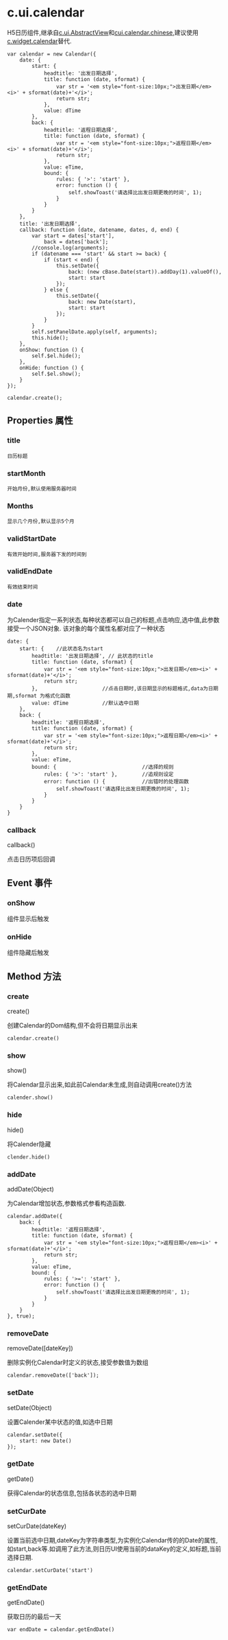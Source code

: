# c.ui.calendar

H5日历组件,继承自[c.ui.AbstractView](c.ui.core.md)和[cui.calendar.chinese](),建议使用[c.widget.calendar](c.widget.calendar.md)替代.

    var calendar = new Calendar({
        date: {
            start: {
                headtitle: '出发日期选择',
                title: function (date, sformat) {
                    var str = '<em style="font-size:10px;">出发日期</em><i>' + sformat(date)+'</i>';
                    return str;
                },
                value: dTime
            },
            back: {
                headtitle: '返程日期选择',
                title: function (date, sformat) {
                    var str = '<em style="font-size:10px;">返程日期</em><i>' + sformat(date)+'</i>';
                    return str;
                },
                value: eTime,
                bound: {
                    rules: { '>': 'start' },
                    error: function () {
                        self.showToast('请选择比出发日期更晚的时间', 1);
                    }
                }
            }
        },
        title: '出发日期选择',
        callback: function (date, datename, dates, d, end) {
            var start = dates['start'],
                back = dates['back'];
            //console.log(arguments);
            if (datename === 'start' && start >= back) {
                if (start < end) {
                    this.setDate({
                        back: (new cBase.Date(start)).addDay(1).valueOf(),
                        start: start
                    });
                } else {
                    this.setDate({
                        back: new Date(start),
                        start: start
                    });
                }
            }
            self.setPanelDate.apply(self, arguments);
            this.hide();
        },
        onShow: function () {
            self.$el.hide();
        },
        onHide: function () {
            self.$el.show();
        }
    });

    calendar.create();

## Properties 属性


### title
    日历标题
### startMonth
    开始月份,默认使用服务器时间

### Months
    显示几个月份,默认显示5个月
### validStartDate
    有效开始时间,服务器下发的时间到
### validEndDate
    有效结束时间
### date
 为Calender指定一系列状态,每种状态都可以自己的标题,点击响应,选中值,此参数接受一个JSON对象.
 该对象的每个属性名都对应了一种状态

    date: {
        start: {    //此状态名为start
            headtitle: '出发日期选择', // 此状态的title
            title: function (date, sformat) {
                var str = '<em style="font-size:10px;">出发日期</em><i>' + sformat(date)+'</i>';
                return str;
            },                     //点击日期时,该日期显示的标题格式,data为日期期,sformat 为格式化函数
            value: dTime           //默认选中日期
        },
        back: {
            headtitle: '返程日期选择',
            title: function (date, sformat) {
                var str = '<em style="font-size:10px;">返程日期</em><i>' + sformat(date)+'</i>';
                return str;
            },
            value: eTime,
            bound: {                            //选择的规则
                rules: { '>': 'start' },        //追规则设定
                error: function () {            //出错时的处理函数
                    self.showToast('请选择比出发日期更晚的时间', 1);
                }
            }
        }
    }
### callback
   callback()

   点击日历项后回调


## Event 事件

### onShow

 组件显示后触发

### onHide

 组件隐藏后触发

## Method 方法

### create
create()

创建Calendar的Dom结构,但不会将日期显示出来

    calendar.create()

### show
show()

将Calendar显示出来,如此前Calendar未生成,则自动调用create()方法

    calender.show()

###  hide
hide()

将Calender隐藏

    clender.hide()

### addDate
addDate(Object)

为Calendar增加状态,参数格式参看构造函数.

    calendar.addDate({
        back: {
            headtitle: '返程日期选择',
            title: function (date, sformat) {
                var str = '<em style="font-size:10px;">返程日期</em><i>' + sformat(date)+'</i>';
                return str;
            },
            value: eTime,
            bound: {
                rules: { '>=': 'start' },
                error: function () {
                    self.showToast('请选择比出发日期更晚的时间', 1);
                }
            }
        }
    }, true);


### removeDate
removeDate([dateKey])

删除实例化Calendar时定义的状态,接受参数值为数组

    calendar.removeDate(['back']);

### setDate
setDate(Object)

设置Calender某中状态的值,如选中日期

    calendar.setDate({
        start: new Date()
    });

### getDate
getDate()

获得Calendar的状态信息,包括各状态的选中日期


### setCurDate
setCurDate(dateKey)

设置当前选中日期,dateKey为字符串类型,为实例化Calendar传的的Date的属性,如start,back等.如调用了此方法,则日历UI使用当前的dataKey的定义,如标题,当前选择日期.

    calendar.setCurDate('start')

### getEndDate
getEndDate()

获取日历的最后一天

    var endDate = calendar.getEndDate()



